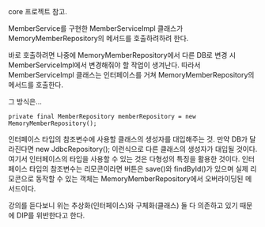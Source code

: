 core 프로젝트 참고.

MemberService를 구현한 MemberServiceImpl 클래스가 MemoryMemberRepository의 메서드를 호출하려하려 한다.

바로 호출하려면 나중에 MemoryMemberRepository에서 다른 DB로 변경 시 MemberServiceImpl에서 변경해줘야 할 작업이 생겨난다. 따라서 MemberServiceImpl 클래스는 인터페이스를 거쳐 MemoryMemberRepository의 메서드를 호출한다.

그 방식은...
```
private final MemberRepository memberRepository = new MemoryMemberRepository();
```
인터페이스 타입의 참조변수에 사용할 클래스의 생성자를 대입해주는 것. 만약 DB가 달라진다면 new JdbcRepository(); 이런식으로 다른 클래스의 생성자가 대입될 것이다. 여기서 인터페이스의 타입을 사용할 수 있는 것은 다형성의 특징을 활용한 것이다. 인터페이스 타입의 참조변수는 리모콘이라면 버튼은 save()와 findById()가 있으며 실제 리모콘으로 동작할 수 있는 객체는 MemoryMemberRepository에서 오버라이딩된 메서드이다. 

강의를 듣다보니 위는 추상화(인터페이스)와 구체화(클래스) 둘 다 의존하고 있기 때문에 DIP를 위반한다고 한다.